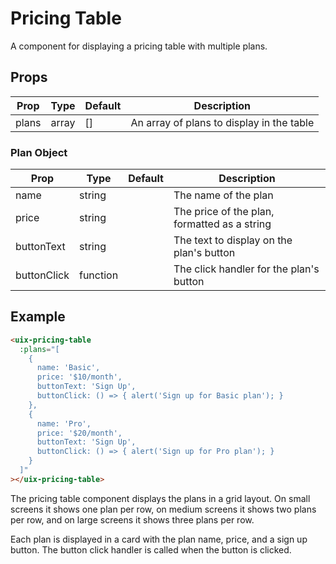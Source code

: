 # Pricing Table

A component for displaying a pricing table with multiple plans.

## Props

| Prop  | Type  | Default | Description                       |
|-------|-------|---------|-----------------------------------|
| plans | array | []      | An array of plans to display in the table |

### Plan Object

| Prop        | Type     | Default | Description                                 |
|-------------|----------|---------|---------------------------------------------|
| name        | string   |         | The name of the plan                         |
| price       | string   |         | The price of the plan, formatted as a string |
| buttonText  | string   |         | The text to display on the plan's button     |
| buttonClick | function |         | The click handler for the plan's button      |

## Example

```html
<uix-pricing-table
  :plans="[
    {
      name: 'Basic',
      price: '$10/month',
      buttonText: 'Sign Up',
      buttonClick: () => { alert('Sign up for Basic plan'); }
    },
    {
      name: 'Pro',
      price: '$20/month',
      buttonText: 'Sign Up',
      buttonClick: () => { alert('Sign up for Pro plan'); }
    }
  ]"
></uix-pricing-table>
```

The pricing table component displays the plans in a grid layout. On small screens it shows one plan per row, on medium screens it shows two plans per row, and on large screens it shows three plans per row.

Each plan is displayed in a card with the plan name, price, and a sign up button. The button click handler is called when the button is clicked.